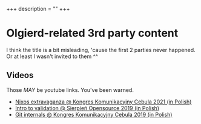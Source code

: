 +++
description = ""
+++

# Olgierd-related 3rd party content

I think the title is a bit misleading, 'cause the first 2 parties never happened. Or at least I wasn't invited to them ^^

## Videos
Those *MAY* be youtube links. You've been warned.

- [Nixos extravaganza @ Kongres Komunikacyjny Cebula 2021 (in Polish)](https://www.youtube.com/watch?v=snqwpu7ygvA)
- [Intro to validation @ Sierpień Opensource 2019 (in Polish)](https://www.youtube.com/watch?v=kdl34_xOc78&t=47m30s)
- [Git internals @ Kongres Komunikacyjny Cebula 2019 (in Polish)](https://www.youtube.com/watch?v=QToZSo14kXg&t=25m30s)
